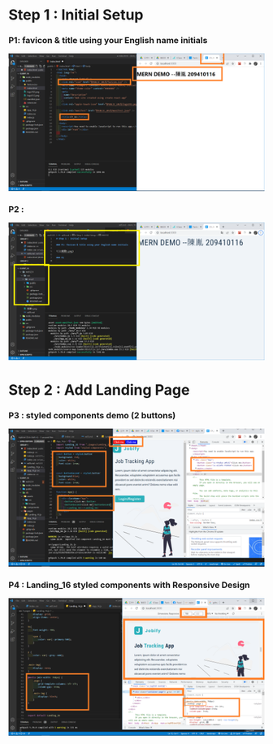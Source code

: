 # Step 1 : Initial Setup

### P1: favicon & title using your English name initials

![](截圖1.png)

### P2 :

![](截圖2.png)

# Step 2 : Add Landing Page

### P3 : styled components demo (2 buttons)

![](截圖3.png)

### P4 : Landing_16 styled components with Responsive Design

![](截圖4.png)

